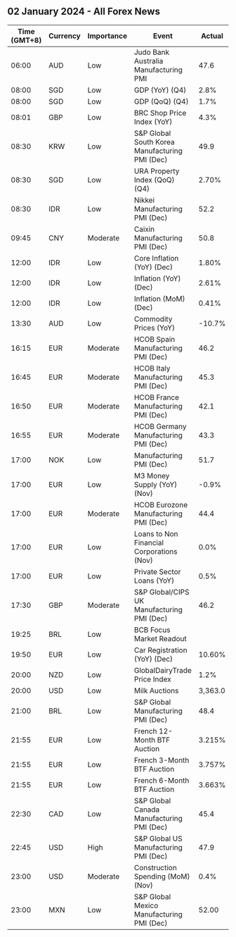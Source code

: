 ## 02 January 2024 - All Forex News

| Time (GMT+8) | Currency | Importance | Event | Actual | Forecast | Previous |
|------|----------|------------|-------|--------|----------|----------|
| 06:00 | AUD | Low | Judo Bank Australia Manufacturing PMI | 47.6 | 47.8 | 47.7 |
| 08:00 | SGD | Low | GDP (YoY) (Q4) | 2.8% |  | 1.0% |
| 08:00 | SGD | Low | GDP (QoQ) (Q4) | 1.7% |  | 1.3% |
| 08:01 | GBP | Low | BRC Shop Price Index (YoY) | 4.3% |  | 4.3% |
| 08:30 | KRW | Low | S&P Global South Korea Manufacturing PMI (Dec) | 49.9 |  | 50.0 |
| 08:30 | SGD | Low | URA Property Index (QoQ) (Q4) | 2.70% |  | 0.80% |
| 08:30 | IDR | Low | Nikkei Manufacturing PMI (Dec) | 52.2 |  | 51.7 |
| 09:45 | CNY | Moderate | Caixin Manufacturing PMI (Dec) | 50.8 | 50.4 | 50.7 |
| 12:00 | IDR | Low | Core Inflation (YoY) (Dec) | 1.80% | 1.85% | 1.87% |
| 12:00 | IDR | Low | Inflation (YoY) (Dec) | 2.61% | 2.72% | 2.86% |
| 12:00 | IDR | Low | Inflation (MoM) (Dec) | 0.41% | 0.50% | 0.38% |
| 13:30 | AUD | Low | Commodity Prices (YoY) | -10.7% |  | -12.8% |
| 16:15 | EUR | Moderate | HCOB Spain Manufacturing PMI (Dec) | 46.2 | 47.0 | 46.3 |
| 16:45 | EUR | Moderate | HCOB Italy Manufacturing PMI (Dec) | 45.3 | 44.4 | 44.4 |
| 16:50 | EUR | Moderate | HCOB France Manufacturing PMI (Dec) | 42.1 | 42.0 | 42.9 |
| 16:55 | EUR | Moderate | HCOB Germany Manufacturing PMI (Dec) | 43.3 | 43.1 | 42.6 |
| 17:00 | NOK | Low | Manufacturing PMI (Dec) | 51.7 |  | 50.1 |
| 17:00 | EUR | Low | M3 Money Supply (YoY) (Nov) | -0.9% | -1.0% | -1.0% |
| 17:00 | EUR | Moderate | HCOB Eurozone Manufacturing PMI (Dec) | 44.4 | 44.2 | 44.2 |
| 17:00 | EUR | Low | Loans to Non Financial Corporations (Nov) | 0.0% |  | -0.3% |
| 17:00 | EUR | Low | Private Sector Loans (YoY) | 0.5% | 0.8% | 0.6% |
| 17:30 | GBP | Moderate | S&P Global/CIPS UK Manufacturing PMI (Dec) | 46.2 | 46.4 | 47.2 |
| 19:25 | BRL | Low | BCB Focus Market Readout |  |  |  |
| 19:50 | EUR | Low | Car Registration (YoY) (Dec) | 10.60% |  | 7.00% |
| 20:00 | NZD | Low | GlobalDairyTrade Price Index | 1.2% |  | 2.3% |
| 20:00 | USD | Low | Milk Auctions | 3,363.0 |  | 3,388.0 |
| 21:00 | BRL | Low | S&P Global Manufacturing PMI (Dec) | 48.4 |  | 49.4 |
| 21:55 | EUR | Low | French 12-Month BTF Auction | 3.215% |  | 3.333% |
| 21:55 | EUR | Low | French 3-Month BTF Auction | 3.757% |  | 3.729% |
| 21:55 | EUR | Low | French 6-Month BTF Auction | 3.663% |  | 3.690% |
| 22:30 | CAD | Low | S&P Global Canada Manufacturing PMI (Dec) | 45.4 |  | 47.7 |
| 22:45 | USD | High | S&P Global US Manufacturing PMI (Dec) | 47.9 | 48.2 | 49.4 |
| 23:00 | USD | Moderate | Construction Spending (MoM) (Nov) | 0.4% | 0.5% | 1.2% |
| 23:00 | MXN | Low | S&P Global Mexico Manufacturing PMI (Dec) | 52.00 |  | 52.50 |

